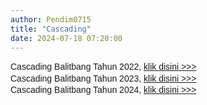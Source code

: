 ```yaml
---
author: Pendim0715
title: "Cascading"
date: 2024-07-18 07:20:00
---
```

<p style="margin: 0cm; line-height: 1.3;"><span style="font-family: 'Arial',sans-serif;"><span style="vertical-align: inherit;"><span style="vertical-align: inherit;"><span style="vertical-align: inherit;"><span style="vertical-align: inherit;"><span style="vertical-align: inherit;"><span style="vertical-align: inherit;"><span style="vertical-align: inherit;"><span style="vertical-align: inherit;"><span style="vertical-align: inherit;"><span style="vertical-align: inherit;"><span style="vertical-align: inherit;"><span style="vertical-align: inherit;">Cascading Balitbang Tahun 2022, </span></span></span></span></span></span></span></span></span></span></span></span><a href="https://drive.google.com/file/d/1xVNIX7EMqWiGn-qme5uAkl1QmjwnivPx/view?usp=sharing"><span style="vertical-align: inherit;"><span style="vertical-align: inherit;"><span style="vertical-align: inherit;"><span style="vertical-align: inherit;"><span style="vertical-align: inherit;"><span style="vertical-align: inherit;"><span style="vertical-align: inherit;"><span style="vertical-align: inherit;"><span style="vertical-align: inherit;"><span style="vertical-align: inherit;"><span style="vertical-align: inherit;"><span style="vertical-align: inherit;">klik disini &gt;&gt;&gt;</span></span></span></span></span></span></span></span></span></span></span></span></a></span><span style="font-family: 'Arial',sans-serif;"><span style="vertical-align: inherit;"><span style="vertical-align: inherit;"><span style="vertical-align: inherit;"><span style="vertical-align: inherit;"><span style="vertical-align: inherit;"><span style="vertical-align: inherit;"><span style="vertical-align: inherit;"><span style="vertical-align: inherit;"></span></span></span></span></span></span></span></span></span></p>

<p style="margin: 0cm; line-height: 1.3;"><span style="font-family: 'Arial',sans-serif;"><span style="vertical-align: inherit;"><span style="vertical-align: inherit;"><span style="vertical-align: inherit;"><span style="vertical-align: inherit;"><span style="vertical-align: inherit;"><span style="vertical-align: inherit;"><span style="vertical-align: inherit;"><span style="vertical-align: inherit;"><span style="vertical-align: inherit;"><span style="vertical-align: inherit;"><span style="vertical-align: inherit;"><span style="vertical-align: inherit;">Cascading Balitbang Tahun 2023, </span></span></span></span></span></span></span></span></span></span></span></span><a href="https://drive.google.com/file/d/11L94Eyvad7xPRjuegliSZ3U69Bu1gTJO/view?usp=sharing"><span style="vertical-align: inherit;"><span style="vertical-align: inherit;"><span style="vertical-align: inherit;"><span style="vertical-align: inherit;"><span style="vertical-align: inherit;"><span style="vertical-align: inherit;"><span style="vertical-align: inherit;"><span style="vertical-align: inherit;"><span style="vertical-align: inherit;"><span style="vertical-align: inherit;"><span style="vertical-align: inherit;"><span style="vertical-align: inherit;">klik disini &gt;&gt;&gt;</span></span></span></span></span></span></span></span></span></span></span></span></a></span><span style="font-family: 'Arial',sans-serif;"><span style="vertical-align: inherit;"><span style="vertical-align: inherit;"><span style="vertical-align: inherit;"><span style="vertical-align: inherit;"><span style="vertical-align: inherit;"><span style="vertical-align: inherit;"><span style="vertical-align: inherit;"><span style="vertical-align: inherit;"></span></span></span></span></span></span></span></span></span></p>

<p style="margin: 0cm; line-height: 1.3;"><span style="font-family: 'Arial',sans-serif;"><span style="vertical-align: inherit;"><span style="vertical-align: inherit;"><span style="vertical-align: inherit;"><span style="vertical-align: inherit;"><span style="vertical-align: inherit;"><span style="vertical-align: inherit;"><span style="vertical-align: inherit;"><span style="vertical-align: inherit;"><span style="vertical-align: inherit;"><span style="vertical-align: inherit;"><span style="vertical-align: inherit;"><span style="vertical-align: inherit;">Cascading Balitbang Tahun 2024, </span></span></span></span></span></span></span></span></span></span></span></span><a href="https://drive.google.com/file/d/174oDcv2oZW4x-AGPgakMDqDIwo6-o3pb/view?usp=sharing"><span style="vertical-align: inherit;"><span style="vertical-align: inherit;"><span style="vertical-align: inherit;"><span style="vertical-align: inherit;"><span style="vertical-align: inherit;"><span style="vertical-align: inherit;"><span style="vertical-align: inherit;"><span style="vertical-align: inherit;"><span style="vertical-align: inherit;"><span style="vertical-align: inherit;"><span style="vertical-align: inherit;"><span style="vertical-align: inherit;">klik disini &gt;&gt;&gt;</span></span></span></span></span></span></span></span></span></span></span></span></a></span></p>

<p style="margin: 0cm; line-height: 1.3;"><span style="font-family: 'Arial',sans-serif;"></span></p>
